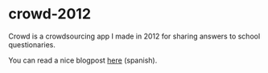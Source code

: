 # crowd-2012

Crowd is a crowdsourcing app I made in 2012 for sharing answers to school questionaries.

You can read a nice blogpost [here](https://ramomar.medium.com/crowd-81c534c7d0f4) (spanish).
